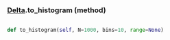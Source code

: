 ### [Delta](Delta.md).to_histogram (method)


```py

def to_histogram(self, N=1000, bins=10, range=None)

```


